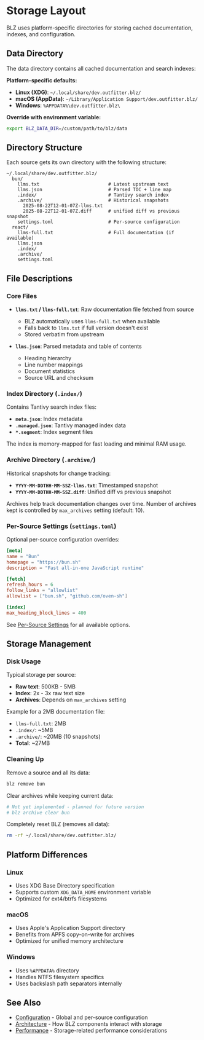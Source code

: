 # Storage Layout

BLZ uses platform-specific directories for storing cached documentation, indexes, and configuration.

## Data Directory

The data directory contains all cached documentation and search indexes:

**Platform-specific defaults:**
- **Linux (XDG)**: `~/.local/share/dev.outfitter.blz/`
- **macOS (AppData)**: `~/Library/Application Support/dev.outfitter.blz/`
- **Windows**: `%APPDATA%\dev.outfitter.blz\`

**Override with environment variable:**
```bash
export BLZ_DATA_DIR=/custom/path/to/blz/data
```

## Directory Structure

Each source gets its own directory with the following structure:

```
~/.local/share/dev.outfitter.blz/
  bun/
    llms.txt                         # Latest upstream text
    llms.json                        # Parsed TOC + line map
    .index/                          # Tantivy search index
    .archive/                        # Historical snapshots
      2025-08-22T12-01-07Z-llms.txt
      2025-08-22T12-01-07Z.diff      # unified diff vs previous snapshot
    settings.toml                    # Per-source configuration
  react/
    llms-full.txt                    # Full documentation (if available)
    llms.json
    .index/
    .archive/
    settings.toml
```

## File Descriptions

### Core Files

- **`llms.txt` / `llms-full.txt`**: Raw documentation file fetched from source
  - BLZ automatically uses `llms-full.txt` when available
  - Falls back to `llms.txt` if full version doesn't exist
  - Stored verbatim from upstream

- **`llms.json`**: Parsed metadata and table of contents
  - Heading hierarchy
  - Line number mappings
  - Document statistics
  - Source URL and checksum

### Index Directory (`.index/`)

Contains Tantivy search index files:
- **`meta.json`**: Index metadata
- **`.managed.json`**: Tantivy managed index data
- **`*.segment`**: Index segment files

The index is memory-mapped for fast loading and minimal RAM usage.

### Archive Directory (`.archive/`)

Historical snapshots for change tracking:
- **`YYYY-MM-DDTHH-MM-SSZ-llms.txt`**: Timestamped snapshot
- **`YYYY-MM-DDTHH-MM-SSZ.diff`**: Unified diff vs previous snapshot

Archives help track documentation changes over time. Number of archives kept is controlled by `max_archives` setting (default: 10).

### Per-Source Settings (`settings.toml`)

Optional per-source configuration overrides:

```toml
[meta]
name = "Bun"
homepage = "https://bun.sh"
description = "Fast all-in-one JavaScript runtime"

[fetch]
refresh_hours = 6
follow_links = "allowlist"
allowlist = ["bun.sh", "github.com/oven-sh"]

[index]
max_heading_block_lines = 400
```

See [Per-Source Settings](cli/configuration.md#per-source-settings) for all available options.

## Storage Management

### Disk Usage

Typical storage per source:
- **Raw text**: 500KB - 5MB
- **Index**: 2x - 3x raw text size
- **Archives**: Depends on `max_archives` setting

Example for a 2MB documentation file:
- `llms-full.txt`: 2MB
- `.index/`: ~5MB
- `.archive/`: ~20MB (10 snapshots)
- **Total**: ~27MB

### Cleaning Up

Remove a source and all its data:
```bash
blz remove bun
```

Clear archives while keeping current data:
```bash
# Not yet implemented - planned for future version
# blz archive clear bun
```

Completely reset BLZ (removes all data):
```bash
rm -rf ~/.local/share/dev.outfitter.blz/
```

## Platform Differences

### Linux

- Uses XDG Base Directory specification
- Supports custom `XDG_DATA_HOME` environment variable
- Optimized for ext4/btrfs filesystems

### macOS

- Uses Apple's Application Support directory
- Benefits from APFS copy-on-write for archives
- Optimized for unified memory architecture

### Windows

- Uses `%APPDATA%` directory
- Handles NTFS filesystem specifics
- Uses backslash path separators internally

## See Also

- [Configuration](cli/configuration.md) - Global and per-source configuration
- [Architecture](architecture/README.md) - How BLZ components interact with storage
- [Performance](PERFORMANCE.md) - Storage-related performance considerations
